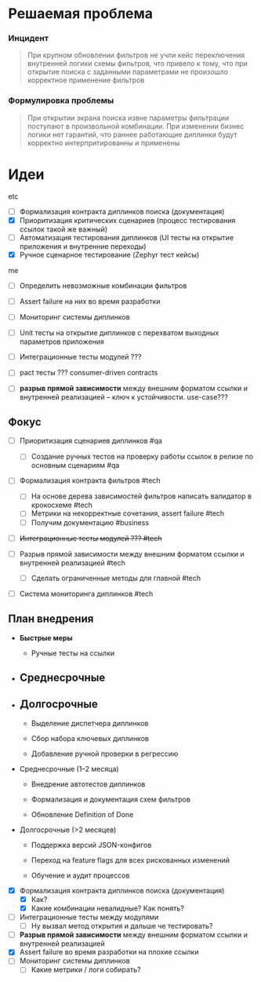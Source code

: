 
# Решаемая проблема
### Инцидент
> При крупном обновлении фильтров не учли кейс переключения внутренней логики схемы фильтров, что привело к тому, что при открытие поиска с заданными параметрами не произошло корректное применение фильтров
### Формулировка проблемы
> При открытии экрана поиска извне параметры фильтрации поступают в произвольной комбинации. При изменении бизнес логики нет гарантий, что раннее работающие диплинки будут корректно интерпритированны и применены

# Идеи
etc
- [ ] Формализация контракта диплинков поиска (документация)
- [x] Приоритизация критических сценариев (процесс тестирования ссылок такой же важный)
- [ ] Автоматизация тестирования диплинков (UI тесты на открытие приложения и внутренние переходы)
- [x] Ручное сценарное тестирование (Zephyr тест кейсы)

me
- [ ] Определить невозможные комбинации фильтров
- [ ] Assert failure на них во время разработки
- [ ] Мониторинг системы диплинков
- [ ] Unit тесты на открытие диплинков с перехватом выходных параметров приложения

- [ ] Интеграционные тесты модулей ???
- [ ] pact тесты ??? consumer-driven contracts
- [ ] **разрыв прямой зависимости** между внешним форматом ссылки и внутренней реализацией – ключ к устойчивости. use-case???



## Фокус
- [ ] Приоритизация сценариев диплинков #qa
	- [ ] Создание ручных тестов на проверку работы ссылок в релизе по основным сценариям #qa
- [ ] Формализация контракта фильтров #tech
	- [ ] На основе дерева зависимостей фильтров написать валидатор в крокосхеме #tech
	- [ ] Метрики на некорректные сочетания, assert failure #tech
	- [ ] Получим документацию #business
- [ ] ~~Интеграционные тесты модулей ??? #tech~~
- [ ] Разрыв прямой зависимости между внешним форматом ссылки и внутренней реализацией #tech
	- [ ] Сделать ограниченные методы для главной #tech
- [ ] Система мониторинга диплинков #tech




## План внедрения

- **Быстрые меры**
	- Ручные тесты на ссылки
- **Среднесрочные**
	- 
- **Долгосрочные**
	- 


    - Выделение диспетчера диплинков
        
    - Сбор набора ключевых диплинков
        
    - Добавление ручной проверки в регрессию
        
- Среднесрочные (1–2 месяца)
    
    - Внедрение автотестов диплинков
        
    - Формализация и документация схем фильтров
        
    - Обновление Definition of Done
        
- Долгосрочные (>2 месяцев)
    
	- Поддержка версий JSON-конфигов
		
    - Переход на feature flags для всех рискованных изменений
        
    - Обучение и аудит процессов




- [x] Формализация контракта диплинков поиска (документация)
	- [x] Как?
	- [x] Какие комбинации невалидные? Как понять?
- [ ] Интеграционные тесты между модулями
	- [ ] Ну вызвал метод открытия и дальше че тестировать?
- [ ] **Разрыв прямой зависимости** между внешним форматом ссылки и внутренней реализацией
- [x] Assert failure во время разработки на плохие ссылки
- [ ] Мониторинг системы диплинков 
	- [ ] Какие метрики / логи собирать?
